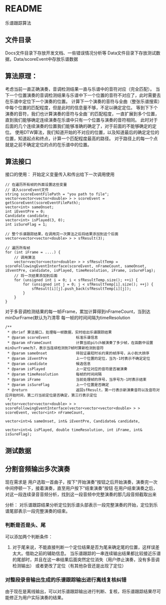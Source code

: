 # README

乐谱跟踪算法

## 文件目录
Docs文件目录下存放开发文档、一些错误情况分析等
Data文件目录下存放测试数据，Data/scoreEvent中存放乐谱数据

## 算法原理：
考虑当前一直正确演奏，音调检测结果一直与乐谱中的音符对应（完全匹配）。
当下一个位置演奏的音调检测结果与乐谱中下一个位置的音符不对应了，此时需要去在乐谱中定位下一个演奏的位置。
计算下一个演奏的音符与全曲（整张乐谱搜索）中每个位置的匹配程度，但是此时的信息量不够，不足以确定定位。
等到下下个演奏的音符，我们也计算演奏的音符与全曲``的匹配程度，一直扩展到多个位置，直到我们能够确定连续演奏在乐谱中只有一个位置与演奏的音符相同。
此时对于后面的几个连续演奏的位置我们能够准确的确定了，对于前面的不能够确定的定位。
使用DTW算法，我们知道开始的不对应的位置，以及知道最后的确定定位的位置，知道起点和终点，计算一个匹配程度最高的路径。
对于路径上的每一个点就是之前不确定定位的点的在乐谱中的位置。

## 算法接口
接口的使用：
开始定义变量传入和传出给下一次调用使用
```
// 在遍历所有帧的外面设置这些变量
// 读入scoreEvent文件
string scoreEventFilePath = "you path to file";
vector<vector<vector<double> > > scoreEvent = getScoreEvent(scoreEventFilePath);
vector<int> sameOnset;
int iEventPre = 0;
Candidate candidate;
vector<int> isPlayed(3, 0);
int isSureFlag = 1;

// 整个乐谱跟踪结果，在调用完一次算法之后将结果添加到这个后面
vector<vector<vector<double> > > sfResult(3);

// 遍历所有帧
for (int iFrame = ....) {
    // 调用算法
    vector<vector<vector<double> > > sfResultTemp = scoreFollowingEventInterface(scoreEvent, nFrameCount, sameOnset, iEventPre, candidate, isPlayed, timeResolution, iFrame, isSureFlag);
    // 将一次结果添加到后面
    for (unsigned int i = 0; i < sfResultTemp.size(); ++i) {
        for (unsigned int j = 0; j < sfResultTemp[i].size(); ++j) {
            sfResult[i][j].push_back(sfResultTemp[i][j]);
        }
    }
}

```
对于多音调检测结果的每一帧iFrame，累加计算得到nFrameCount，当到达minDurFrame(默认为7)清零
每一帧的时间间隔为timeResolution

```
/**
 * @brief 算法接口，处理每一帧数据，实时给出乐谱跟踪结果
 * @param scoreEvent            标准乐谱信息
 * @param nFrameCount           计算当前pitch被演奏了多少帧，在函数中设置minDurFrame为7，表示当连续检测到7帧时算新检测到音符
 * @param sameOnset             待验证最短时长约束的帧序号，从小到大排序
 * @param iEventPre             上一个位置的定位，当为-1时表示不确定定位
 * @param candidate             候选信息
 * @param isPlayed              上一定位对应的音符是否被演奏
 * @param timeResolution        每帧的时间间隔
 * @param iFrame                当前处理帧的序号，当序号为-1时表示结束
 * @param isSureFlag            上一个位置是否确定
 * @return                      返回sfResult，第一行表示新演奏音符以及音符对应开始时间，第二行当前定位是否确定，第三行表示定位
 */
vector<vector<vector<double> > > scoreFollowingEventInterface(vector<vector<vector<double> > > scoreEvent, vector<int> nFrameCount,
                                                              vector<int>& sameOnset, int& iEventPre, Candidate& candidate,
                                                              vector<int>& isPlayed, double timeResolution, int iFrame, int& isSureFlag);
```


## 测试数据


## 分割音频输出多次演奏
现在需求是
用户选取一首曲子，按下"开始演奏"按钮之后开始演奏，演奏完一次中间停顿一下，接着演奏，直至用户按下"结束演奏"按钮
在用户结束演奏之后，对这一段连续录音音频分析，找到这一段音频中完整演奏的那几段音频截取出来

分析：
对乐谱跟踪结果分析定位到乐谱头部表示一段完整演奏的开始，定位到乐谱尾部表示一段完整演奏的结束。


### 判断是否是头、尾
可以添加两个判断条件：
1. 对于尾来说，不能直接判断一个定位结果是否为尾来确定尾的位置，这样误差太大。借助之前的辅助信息。
当乐谱跟踪的一串连续输出结果都比较接近乐谱的尾部时，并且在这一串结果后面突然定位消失（用户停止演奏，没有多音调检测输出）
或者更改了定位（有其他杂音还是出现了定位）


### 对整段录音输出生成的乐谱跟踪输出进行离线复核纠错
由于现在是离线输出，可以对乐谱跟踪输出进行判断、复核，将乐谱跟踪结果尽可能修正为用户实际演奏的结果。